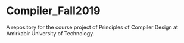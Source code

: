 # Compiler_Fall2019
A repository for the course project of Principles of Compiler Design at Amirkabir University of Technology.
